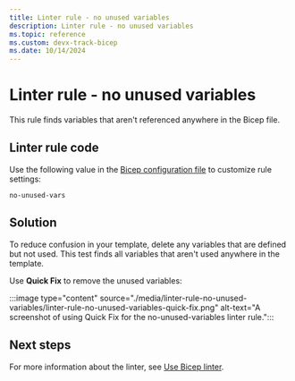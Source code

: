 ```yaml
---
title: Linter rule - no unused variables
description: Linter rule - no unused variables
ms.topic: reference
ms.custom: devx-track-bicep
ms.date: 10/14/2024
---
```


# Linter rule - no unused variables

This rule finds variables that aren't referenced anywhere in the Bicep file.

## Linter rule code

Use the following value in the [Bicep configuration file](bicep-config-linter.md) to customize rule settings:

`no-unused-vars`

## Solution

To reduce confusion in your template, delete any variables that are defined but not used. This test finds all variables that aren't used anywhere in the template.

Use **Quick Fix** to remove the unused variables:

:::image type="content" source="./media/linter-rule-no-unused-variables/linter-rule-no-unused-variables-quick-fix.png" alt-text="A screenshot of using Quick Fix for the no-unused-variables linter rule.":::

## Next steps

For more information about the linter, see [Use Bicep linter](./linter.md).
